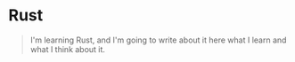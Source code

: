 # Rust

> I'm learning Rust, and I'm going to write about it here what I learn and what I think about it.

